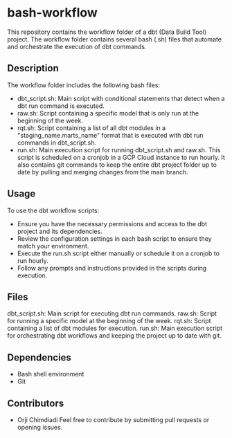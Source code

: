 # bash-workflow
This repository contains the workflow folder of a dbt (Data Build Tool) project. The workflow folder contains several bash (.sh) files that automate and orchestrate the execution of dbt commands.

## Description
The workflow folder includes the following bash files:

* dbt_script.sh: Main script with conditional statements that detect when a dbt run command is executed.
* raw.sh: Script containing a specific model that is only run at the beginning of the week.
* rqt.sh: Script containing a list of all dbt modules in a "staging_name.marts_name" format that is executed with dbt run commands in dbt_script.sh.
* run.sh: Main execution script for running dbt_script.sh and raw.sh. This script is scheduled on a cronjob in a GCP Cloud instance to run hourly. It also contains git commands to keep the entire dbt project folder up to date by pulling and merging changes from the main branch.
## Usage
To use the dbt workflow scripts:

* Ensure you have the necessary permissions and access to the dbt project and its dependencies.
* Review the configuration settings in each bash script to ensure they match your environment.
* Execute the run.sh script either manually or schedule it on a cronjob to run hourly.
* Follow any prompts and instructions provided in the scripts during execution.
## Files
dbt_script.sh: Main script for executing dbt run commands.
raw.sh: Script for running a specific model at the beginning of the week.
rqt.sh: Script containing a list of dbt modules for execution.
run.sh: Main execution script for orchestrating dbt workflows and keeping the project up to date with git.
## Dependencies
* Bash shell environment
* Git
## Contributors
* Orji Chimdiadi
Feel free to contribute by submitting pull requests or opening issues.
